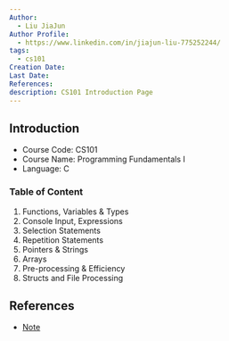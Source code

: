 ```yaml
---
Author:
  - Liu JiaJun
Author Profile:
  - https://www.linkedin.com/in/jiajun-liu-775252244/
tags: 
  - cs101
Creation Date: 
Last Date: 
References: 
description: CS101 Introduction Page
---
```


## Introduction
- Course Code: CS101
- Course Name: Programming Fundamentals I
- Language: C

### Table of Content
1. Functions, Variables & Types
2. Console Input, Expressions
3. Selection Statements
4. Repetition Statements
5. Pointers & Strings
6. Arrays
7. Pre-processing & Efficiency
8. Structs and File Processing

## References
- [Note](https://www.studocu.com/sg/u/10238800?sid=01721650025)